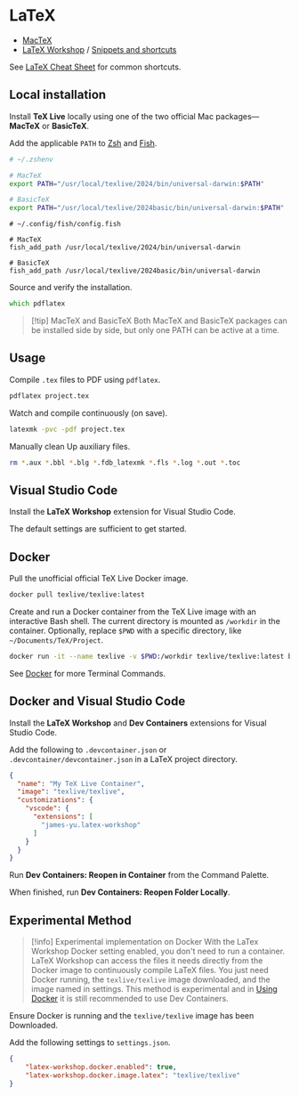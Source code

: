 # LaTeX

- [MacTeX](https://tug.org/mactex/)
- [LaTeX Workshop](https://github.com/James-Yu/LaTeX-Workshop) / [Snippets and shortcuts](https://github.com/James-Yu/LaTeX-Workshop/wiki/Snippets)

See [LaTeX Cheat Sheet](LaTeX%20Cheat%20Sheet.pdf) for common shortcuts.
## Local installation

Install **TeX Live** locally using one of the two official Mac packages—**MacTeX** or **BasicTeX**.

Add the applicable `PATH` to [Zsh](Zsh.md) and [Fish](Fish.md).

```zsh
# ~/.zshenv

# MacTeX
export PATH="/usr/local/texlive/2024/bin/universal-darwin:$PATH"

# BasicTeX
export PATH="/usr/local/texlive/2024basic/bin/universal-darwin:$PATH"
```

```shell
# ~/.config/fish/config.fish

# MacTeX
fish_add_path /usr/local/texlive/2024/bin/universal-darwin

# BasicTeX
fish_add_path /usr/local/texlive/2024basic/bin/universal-darwin
```

Source and verify the installation.

```zsh
which pdflatex
```

> [!tip] MacTeX and BasicTeX
> Both MacTeX and BasicTeX packages can be installed side by side, but only one PATH can be active at a time.

## Usage

Compile  `.tex` files to PDF using `pdflatex`.

```zsh
pdflatex project.tex
```

Watch and compile continuously (on save).

```bash
latexmk -pvc -pdf project.tex
```

Manually clean Up auxiliary files.

```zsh
rm *.aux *.bbl *.blg *.fdb_latexmk *.fls *.log *.out *.toc
```

## Visual Studio Code

Install the **LaTeX Workshop** extension for Visual Studio Code.

The default settings are sufficient to get started.
## Docker

Pull the unofficial official TeX Live Docker image.

```zsh
docker pull texlive/texlive:latest
```

Create and run a Docker container from the TeX Live image with an interactive Bash shell. The current directory is mounted as `/workdir` in the container. Optionally, replace `$PWD` with a specific directory, like `~/Documents/TeX/Project`.

```zsh
docker run -it --name texlive -v $PWD:/workdir texlive/texlive:latest bash
```

See [Docker](Docker.md) for more Terminal Commands.

## Docker and Visual Studio Code

Install the **LaTeX Workshop** and **Dev Containers** extensions for Visual Studio Code.

Add the following to `.devcontainer.json` or  `.devcontainer/devcontainer.json` in a LaTeX project directory.

```json
{
  "name": "My TeX Live Container",
  "image": "texlive/texlive",
  "customizations": {
    "vscode": {
      "extensions": [
        "james-yu.latex-workshop"
      ]
    }
  }
}
```

Run **Dev Containers: Reopen in Container** from the Command Palette.

When finished, run **Dev Containers: Reopen Folder Locally**.

## Experimental Method

> [!info] Experimental implementation on Docker
> With the LaTex Workshop Docker setting enabled, you don't need to run a container. LaTeX Workshop can access the files it needs directly from the Docker image to continuously compile LaTeX files. You just need Docker running, the `texlive/texlive` image downloaded, and the image named in settings. This method is experimental and in [Using Docker](https://github.com/James-Yu/LaTeX-Workshop/wiki/Install#using-docker) it is still recommended to use Dev Containers.

Ensure Docker is running and the `texlive/texlive` image has been Downloaded.

Add the following settings to `settings.json`.

```json
{
	"latex-workshop.docker.enabled": true,
	"latex-workshop.docker.image.latex": "texlive/texlive"
}
```
